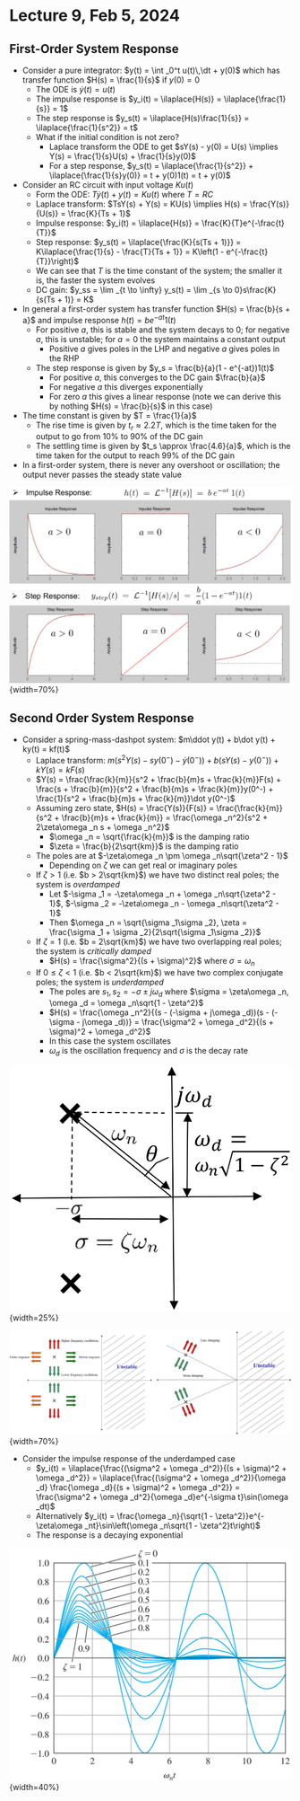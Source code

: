 # Lecture 9, Feb 5, 2024

## First-Order System Response

* Consider a pure integrator: $y(t) = \int _0^t u(t)\,\dt + y(0)$ which has transfer function $H(s) = \frac{1}{s}$ if $y(0) = 0$
	* The ODE is $\dot y(t) = u(t)$
	* The impulse response is $y_i(t) = \ilaplace{H(s)} = \ilaplace{\frac{1}{s}} = 1$
	* The step response is $y_s(t) = \ilaplace{H(s)\frac{1}{s}} = \ilaplace{\frac{1}{s^2}} = t$
	* What if the initial condition is not zero?
		* Laplace transform the ODE to get $sY(s) - y(0) = U(s) \implies Y(s) = \frac{1}{s}U(s) + \frac{1}{s}y(0)$
		* For a step response, $y_s(t) = \ilaplace{\frac{1}{s^2}} + \ilaplace{\frac{1}{s}y(0)} = t + y(0)1(t) = t + y(0)$
* Consider an RC circuit with input voltage $Ku(t)$
	* Form the ODE: $T\dot y(t) + y(t) = Ku(t)$ where $T = RC$
	* Laplace transform: $TsY(s) + Y(s) = KU(s) \implies H(s) = \frac{Y(s)}{U(s)} = \frac{K}{Ts + 1}$
	* Impulse response: $y_i(t) = \ilaplace{H(s)} = \frac{K}{T}e^{-\frac{t}{T}}$
	* Step response: $y_s(t) = \ilaplace{\frac{K}{s(Ts + 1)}} = K\ilaplace{\frac{1}{s} - \frac{T}{Ts + 1}} = K\left(1 - e^{-\frac{t}{T}}\right)$
	* We can see that $T$ is the time constant of the system; the smaller it is, the faster the system evolves
	* DC gain: $y_ss = \lim _{t \to \infty} y_s(t) = \lim _{s \to 0}s\frac{K}{s(Ts + 1)} = K$
* In general a first-order system has transfer function $H(s) = \frac{b}{s + a}$ and impulse response $h(t) = be^{-at}1(t)$
	* For positive $a$, this is stable and the system decays to 0; for negative $a$, this is unstable; for $a = 0$ the system maintains a constant output
		* Positive $a$ gives poles in the LHP and negative $a$ gives poles in the RHP
	* The step response is given by $y_s = \frac{b}{a}(1 - e^{-at})1(t)$
		* For positive $a$, this converges to the DC gain $\frac{b}{a}$
		* For negative $a$ this diverges exponentially
		* For zero $a$ this gives a linear response (note we can derive this by nothing $H(s) = \frac{b}{s}$ in this case)
* The time constant is given by $T = \frac{1}{a}$
	* The rise time is given by $t_r \approx 2.2T$, which is the time taken for the output to go from 10% to 90% of the DC gain
	* The settling time is given by $t_s \approx \frac{4.6}{a}$, which is the time taken for the output to reach 99% of the DC gain
* In a first-order system, there is never any overshoot or oscillation; the output never passes the steady state value

![Behaviour of the impulse and step responses for a general (strictly proper) first-order system.](./imgs/lec9_1.png){width=70%}

## Second Order System Response

* Consider a spring-mass-dashpot system: $m\ddot y(t) + b\dot y(t) + ky(t) = kf(t)$
	* Laplace transform: $m(s^2Y(s) - sy(0^-) - \dot y(0^-)) + b(sY(s) - y(0^-)) + kY(s) = kF(s)$
	* $Y(s) = \frac{\frac{k}{m}}{s^2 + \frac{b}{m}s + \frac{k}{m}}F(s) + \frac{s + \frac{b}{m}}{s^2 + \frac{b}{m}s + \frac{k}{m}}y(0^-) + \frac{1}{s^2 + \frac{b}{m}s + \frac{k}{m}}\dot y(0^-)$
	* Assuming zero state, $H(s) = \frac{Y(s)}{F(s)} = \frac{\frac{k}{m}}{s^2 + \frac{b}{m}s + \frac{k}{m}} = \frac{\omega _n^2}{s^2 + 2\zeta\omega _n s + \omega _n^2}$
		* $\omega _n = \sqrt{\frac{k}{m}}$ is the damping ratio
		* $\zeta = \frac{b}{2\sqrt{km}}$ is the damping ratio
	* The poles are at $-\zeta\omega _n \pm \omega _n\sqrt{\zeta^2 - 1}$
		* Depending on $\zeta$ we can get real or imaginary poles
	* If $\zeta > 1$ (i.e. $b > 2\sqrt{km}$) we have two distinct real poles; the system is *overdamped*
		* Let $-\sigma _1 = -\zeta\omega _n + \omega _n\sqrt{\zeta^2 - 1}$, $-\sigma _2 = -\zeta\omega _n - \omega _n\sqrt{\zeta^2 - 1}$
		* Then $\omega _n = \sqrt{\sigma _1\sigma _2}, \zeta = \frac{\sigma _1 + \sigma _2}{2\sqrt{\sigma _1\sigma _2}}$
	* If $\zeta = 1$ (i.e. $b = 2\sqrt{km}$) we have two overlapping real poles; the system is *critically damped*
		* $H(s) = \frac{\sigma^2}{(s + \sigma)^2}$ where $\sigma = \omega _n$
	* If $0 \leq \zeta < 1$ (i.e. $b < 2\sqrt{km}$) we have two complex conjugate poles; the system is *underdamped*
		* The poles are $s_1, s_2 = -\sigma \pm j\omega _d$ where $\sigma = \zeta\omega _n, \omega _d = \omega _n\sqrt{1 - \zeta^2}$
		* $H(s) = \frac{\omega _n^2}{(s - (-\sigma + j\omega _d))(s - (-\sigma - j\omega _d))} = \frac{\sigma^2 + \omega _d^2}{(s + \sigma)^2 + \omega _d^2}$
		* In this case the system oscillates
		* $\omega _d$ is the oscillation frequency and $\sigma$ is the decay rate

![Illustration of the system variables in polar form.](./imgs/lec10_4.png){width=25%}

![Response of an underdamped second-order system based on pole location.](./imgs/lec9_2.png){width=70%}

* Consider the impulse response of the underdamped case
	* $y_i(t) = \ilaplace{\frac{(\sigma^2 + \omega _d^2)}{(s + \sigma)^2 + \omega _d^2}} = \ilaplace{\frac{(\sigma^2 + \omega _d^2)}{\omega _d} \frac{\omega _d}{(s + \sigma)^2 + \omega _d^2}} = \frac{\sigma^2 + \omega _d^2}{\omega _d}e^{-\sigma t}\sin(\omega _dt)$
	* Alternatively $y_i(t) = \frac{\omega _n}{\sqrt{1 - \zeta^2}}e^{-\zeta\omega _nt}\sin\left(\omega _n\sqrt{1 - \zeta^2}t\right)$
	* The response is a decaying exponential

![Impulse response of an underdamped second-order system.](./imgs/lec9_4.png){width=40%}

